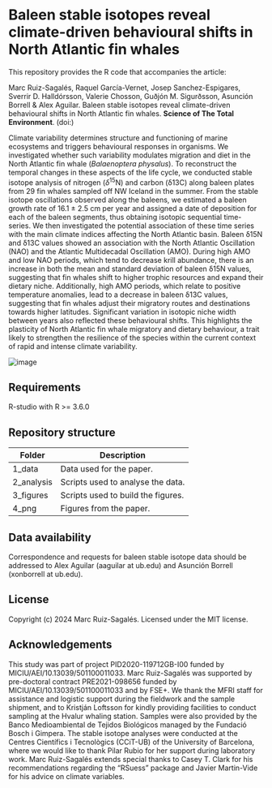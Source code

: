 # Baleen stable isotopes reveal climate-driven behavioural shifts in North Atlantic fin whales

This repository provides the R code that accompanies the article:

Marc Ruiz-Sagalés, Raquel García-Vernet, Josep Sanchez-Espigares, Sverrir D. Halldórsson, Valerie Chosson, Guðjón M. Sigurðsson, Asunción Borrell & Alex Aguilar. Baleen stable isotopes reveal climate-driven behavioural shifts in North Atlantic fin whales. **Science of The Total Environment**. (doi:)

Climate variability determines structure and functioning of marine ecosystems and triggers behavioural responses in organisms. We investigated whether such variability modulates migration and diet in the North Atlantic fin whale (_Balaenoptera physalus_). To reconstruct the temporal changes in these aspects of the life cycle, we conducted stable isotope analysis of nitrogen (_δ_<sup>15</sup>N) and carbon (δ13C) along baleen plates from 29 fin whales sampled off NW Iceland in the summer. From the stable isotope oscillations observed along the baleens, we estimated a baleen growth rate of 16.1 ± 2.5 cm per year and assigned a date of deposition for each of the baleen segments, thus obtaining isotopic sequential time-series. We then investigated the potential association of these time series with the main climate indices affecting the North Atlantic basin. Baleen δ15N and δ13C values showed an association with the North Atlantic Oscillation (NAO) and the Atlantic Multidecadal Oscillation (AMO). During high AMO and low NAO periods, which tend to decrease krill abundance, there is an increase in both the mean and standard deviation of baleen δ15N values, suggesting that fin whales shift to higher trophic resources and expand their dietary niche. Additionally, high AMO periods, which relate to positive temperature anomalies, lead to a decrease in baleen δ13C values, suggesting that fin whales adjust their migratory routes and destinations towards higher latitudes. Significant variation in isotopic niche width between years also reflected these behavioural shifts. This highlights the plasticity of North Atlantic fin whale migratory and dietary behaviour, a trait likely to strengthen the resilience of the species within the current context of rapid and intense climate variability.

![image](https://github.com/user-attachments/assets/3a996f6a-bb9e-41b2-a846-fde7a6d4bdd0)



## Requirements

R-studio with R >= 3.6.0

## Repository structure

| Folder | Description |
| --- | --- |
| 1_data | Data used for the paper. |
| 2_analysis | Scripts used to analyse the data. |
| 3_figures | Scripts used to build the figures. |
| 4_png | Figures from the paper. |

## Data availability 

Correspondence and requests for baleen stable isotope data should be addressed to Alex Aguilar (aaguilar at ub.edu) and Asunción Borrell (xonborrell at ub.edu). 

## License 

Copyright (c) 2024 Marc Ruiz-Sagalés.
Licensed under the MIT license.

## Acknowledgements 

This study was part of project PID2020-119712GB-I00 funded by MICIU/AEI/10.13039/501100011033. Marc Ruiz-Sagalés was supported by pre-doctoral contract PRE2021-098656 funded by MICIU/AEI/10.13039/501100011033 and by FSE+. We thank the MFRI staff for assistance and logistic support during the fieldwork and the sample shipment, and to Kristján Loftsson for kindly providing facilities to conduct sampling at the Hvalur whaling station. Samples were also provided by the Banco Medioambiental de Tejidos Biológicos managed by the Fundació Bosch i Gimpera. The stable isotope analyses were conducted at the Centres Científics i Tecnològics (CCiT-UB) of the University of Barcelona, where we would like to thank Pilar Rubio for her support during laboratory work. Marc Ruiz-Sagalés extends special thanks to Casey T. Clark for his recommendations regarding the “RSuess” package and Javier Martin-Vide for his advice on climate variables.




